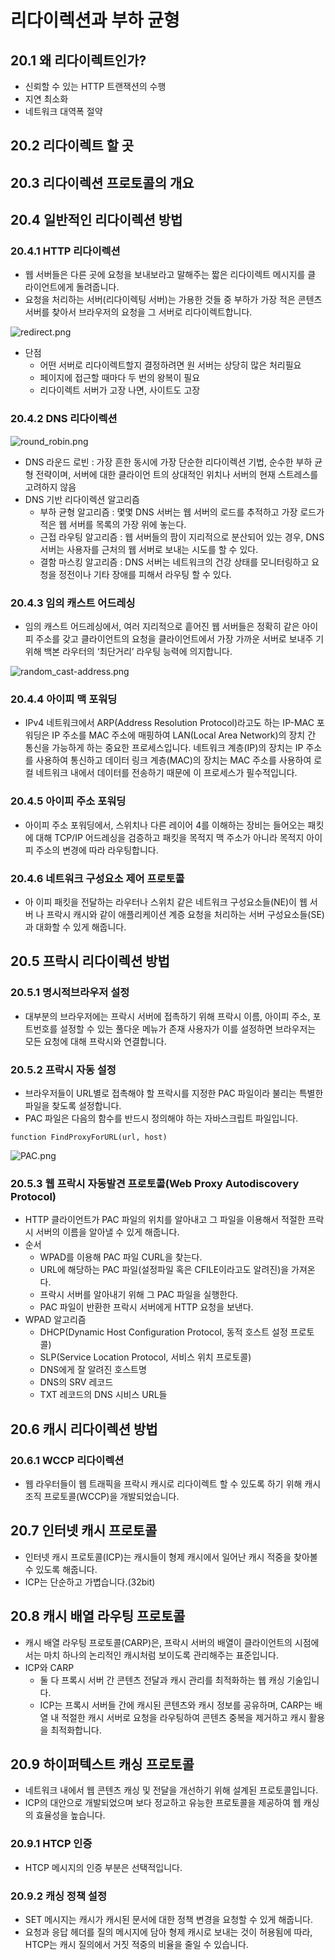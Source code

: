 # 리다이렉션과 부하 균형

## 20.1 왜 리다이렉트인가?

- 신뢰할 수 있는 HTTP 트랜잭션의 수행
- 지연 최소화
- 네트워크 대역폭 절약

## 20.2 리다이렉트 할 곳

## 20.3 리다이렉션 프로토콜의 개요

## 20.4 일반적인 리다이렉션 방법

### 20.4.1 HTTP 리다이렉션

- 웹 서버들은 다른 곳에 요청을 보내보라고 말해주는 짧은 리다이렉트 메시지를 클 라이언트에게 돌려줍니다.
- 요청을 처리하는 서버(리다이렉팅 서버)는 가용한 것들 중 부하가 가장 적은 콘텐츠 서버를 찾아서 브라우저의 요청을 그 서버로 리다이렉트합니다.

![redirect.png](./image/redirect.png)

- 단점
  - 어떤 서버로 리다이렉트할지 결정하려면 원 서버는 상당히 많은 처리필요
  - 페이지에 접근할 때마다 두 번의 왕복이 필요
  - 리다이렉트 서버가 고장 나면, 사이트도 고장

### 20.4.2 DNS 리다이렉션

![round_robin.png](./image/round_robin.png)

- DNS 라운드 로빈 : 가장 흔한 동시에 가장 단순한 리다이렉션 기법, 순수한 부하 균형 전략이며, 서버에 대한 클라이언 트의 상대적인 위치나 서버의 현재 스트레스를 고려하지 않음
- DNS 기반 리다이렉션 알고리즘
  - 부하 균형 알고리즘 : 몇몇 DNS 서버는 웹 서버의 로드를 추적하고 가장 로드가 적은 웹 서버를 목록의 가장 위에 놓는다.
  - 근접 라우팅 알고리즘 : 웹 서버들의 팜이 지리적으로 분산되어 있는 경우, DNS 서버는 사용자를 근처의 웹 서버로 보내는 시도를 할 수 있다.
  - 결함 마스킹 알고리즘 : DNS 서버는 네트워크의 건강 상태를 모니터링하고 요청을 정전이나 기타 장애를 피해서 라우팅 할 수 있다.

### 20.4.3 임의 캐스트 어드레싱

- 임의 캐스트 어드레싱에서, 여러 지리적으로 흩어진 웹 서버들은 정확히 같은 아이 피 주소를 갖고 클라이언트의 요청을 클라이언트에서 가장 가까운 서버로 보내주 기 위해 백본 라우터의 ‘최단거리’ 라우팅 능력에 의지합니다.

![random_cast-address.png](./image/random_cast-address.png)

### 20.4.4 아이피 맥 포워딩

- IPv4 네트워크에서 ARP(Address Resolution Protocol)라고도 하는 IP-MAC 포워딩은 IP 주소를 MAC 주소에 매핑하여 LAN(Local Area Network)의 장치 간 통신을 가능하게 하는 중요한 프로세스입니다. 네트워크 계층(IP)의 장치는 IP 주소를 사용하여 통신하고 데이터 링크 계층(MAC)의 장치는 MAC 주소를 사용하여 로컬 네트워크 내에서 데이터를 전송하기 때문에 이 프로세스가 필수적입니다.

### 20.4.5 아이피 주소 포워딩

- 아이피 주소 포워딩에서, 스위치나 다른 레이어 4를 이해하는 장비는 들어오는 패킷에 대해 TCP/IP 어드레싱을 검증하고 패킷을 목적지 맥 주소가 아니라 목적지 아이피 주소의 변경에 따라 라우팅합니다.

### 20.4.6 네트워크 구성요소 제어 프로토콜

- 아 이피 패킷을 전달하는 라우터나 스위치 같은 네트워크 구성요소들(NE)이 웹 서버 나 프락시 캐시와 같이 애플리케이션 계증 요청을 처리하는 서버 구성요소들(SE) 과 대화할 수 있게 해줍니다.

## 20.5 프락시 리다이렉션 방법

### 20.5.1 명시적브라우저 설정

- 대부분의 브라우저에는 프락시 서버에 접촉하기 위해 프락시 이름, 아이피 주소, 포트번호를 설정할 수 있는 풀다운 메뉴가 존재 사용자가 이를 설정하면 브라우저는 모든 요청에 대해 프락시와 연결합니다.

### 20.5.2 프락시 자동 설정

- 브라우저들이 URL별로 접촉해야 할 프락시를 지정한 PAC 파일이라 불리는 특별한 파일을 찾도록 설정합니다.
- PAC 파일은 다음의 함수를 반드시 정의해야 하는 자바스크립트 파일입니다.

```
function FindProxyForURL(url, host)
```

![PAC.png](./image/PAC.png)

### 20.5.3 웹 프락시 자동발견 프로토콜(Web Proxy Autodiscovery Protocol)

- HTTP 클라이언트가 PAC 파일의 위치를 알아내고 그 파일을 이용해서 적절한 프락시 서버의 이름을 알아낼 수 있게 해줍니다.
- 순서
  - WPAD를 이용해 PAC 파일 CURL을 찾는다.
  - URL에 해당하는 PAC 파일(설정파일 혹은 CFILE이라고도 알려진)을 가져온다.
  - 프락시 서버를 알아내기 위해 그 PAC 파일을 실행한다.
  - PAC 파일이 반환한 프락시 서버에게 HTTP 요청을 보낸다.
- WPAD 알고리즘
  - DHCP(Dynamic Host Configuration Protocol, 동적 호스트 설정 프로토콜)
  - SLP(Service Location Protocol, 서비스 위치 프로토콜)
  - DNS에게 잘 알려진 호스트명
  - DNS의 SRV 레코드
  - TXT 레코드의 DNS 시비스 URL들

## 20.6 캐시 리다이렉션 방법

### 20.6.1 WCCP 리다이렉션

- 웹 라우터들이 웹 트래픽을 프락시 캐시로 리다이렉트 할 수 있도록 하기 위해 캐시 조직 프로토콜(WCCP)을 개발되었습니다.

## 20.7 인터넷 캐시 프로토콜

- 인터넷 캐시 프로토콜(ICP)는 캐시들이 형제 캐시에서 일어난 캐시 적중을 찾아볼 수 있도록 해줍니다.
- ICP는 단순하고 가볍습니다.(32bit)

## 20.8 캐시 배열 라우팅 프로토콜

- 캐시 배열 라우팅 프로토콜(CARP)은, 프락시 서버의 배열이 클라이언트의 시점에서는 마치 하나의 논리적인 캐시처럼 보이도록 관리해주는 표준입니다.
- ICP와 CARP
  - 둘 다 프록시 서버 간 콘텐츠 전달과 캐시 관리를 최적화하는 웹 캐싱 기술입니다.
  - ICP는 프록시 서버들 간에 캐시된 콘텐츠와 캐시 정보를 공유하며, CARP는 배열 내 적절한 캐시 서버로 요청을 라우팅하여 콘텐츠 중복을 제거하고 캐시 활용을 최적화합니다.

## 20.9 하이퍼텍스트 캐싱 프로토콜

- 네트워크 내에서 웹 콘텐츠 캐싱 및 전달을 개선하기 위해 설계된 프로토콜입니다.
- ICP의 대안으로 개발되었으며 보다 정교하고 유능한 프로토콜을 제공하여 웹 캐싱의 효율성을 높습니다.

### 20.9.1 HTCP 인증

- HTCP 메시지의 인증 부분은 선택적입니다.

### 20.9.2 캐싱 정책 설정

- SET 메시지는 캐시가 캐시된 문서에 대한 정책 변경을 요청할 수 있게 해줍니다.
- 요청과 응답 헤더를 질의 메시지에 담아 형제 캐시로 보내는 것이 허용됨에 따라, HTCP는 캐시 질의에서 거짓 적중의 비율을 줄일 수 있습니다.
